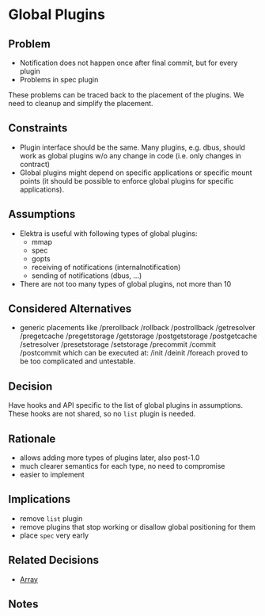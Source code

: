 # Global Plugins

## Problem

- Notification does not happen once after final commit, but for every
  plugin
- Problems in spec plugin

These problems can be traced back to the placement of the plugins.
We need to cleanup and simplify the placement.

## Constraints

- Plugin interface should be the same. Many plugins, e.g. dbus, should work
  as global plugins w/o any change in code (i.e. only changes
  in contract)
- Global plugins might depend on specific applications or specific
  mount points (it should be possible to enforce global plugins for specific
  applications).

## Assumptions

- Elektra is useful with following types of global plugins:
  - mmap
  - spec
  - gopts
  - receiving of notifications (internalnotification)
  - sending of notifications (dbus, ...)
- There are not too many types of global plugins, not more than 10

## Considered Alternatives

- generic placements like /prerollback /rollback /postrollback /getresolver
  /pregetcache /pregetstorage /getstorage /postgetstorage /postgetcache
  /setresolver /presetstorage /setstorage /precommit /commit /postcommit
  which can be executed at:
  /init /deinit /foreach
  proved to be too complicated and untestable.

## Decision

Have hooks and API specific to the list of global plugins in assumptions.
These hooks are not shared, so no `list` plugin is needed.

## Rationale

- allows adding more types of plugins later, also post-1.0
- much clearer semantics for each type, no need to compromise
- easier to implement

## Implications

- remove `list` plugin
- remove plugins that stop working or disallow global positioning for them
- place `spec` very early

## Related Decisions

- [Array](array.md)

## Notes
